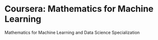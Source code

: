 # Coursera: Mathematics for Machine Learning
Mathematics for Machine Learning and Data Science Specialization
